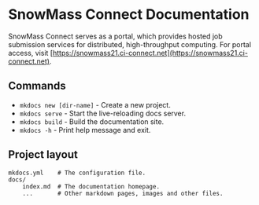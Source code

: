 # SnowMass Connect Documentation

SnowMass Connect serves as a portal, which provides hosted job submission services for distributed, high-throughput computing.
For portal access, visit [https://snowmass21.ci-connect.net](https://snowmass21.ci-connect.net).

## Commands

* `mkdocs new [dir-name]` - Create a new project.
* `mkdocs serve` - Start the live-reloading docs server.
* `mkdocs build` - Build the documentation site.
* `mkdocs -h` - Print help message and exit.

## Project layout

    mkdocs.yml    # The configuration file.
    docs/
        index.md  # The documentation homepage.
        ...       # Other markdown pages, images and other files.